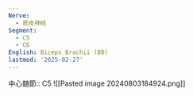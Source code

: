 ```yaml
---
Nerve:
  - 筋皮神経
Segment:
  - C5
  - C6
English: Biceps Brachii (BB)
lastmod: '2025-02-27'
---
```

中心髄節:: C5
![[Pasted image 20240803184924.png]]
